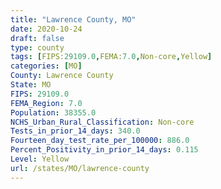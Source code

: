 ```yaml
---
title: "Lawrence County, MO"
date: 2020-10-24
draft: false
type: county
tags: [FIPS:29109.0,FEMA:7.0,Non-core,Yellow]
categories: [MO]
County: Lawrence County
State: MO
FIPS: 29109.0
FEMA_Region: 7.0
Population: 38355.0
NCHS_Urban_Rural_Classification: Non-core
Tests_in_prior_14_days: 340.0
Fourteen_day_test_rate_per_100000: 886.0
Percent_Positivity_in_prior_14_days: 0.115
Level: Yellow
url: /states/MO/lawrence-county
---
```



